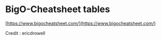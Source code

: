 # BigO-Cheatsheet tables


[https://www.bigocheatsheet.com/](https://www.bigocheatsheet.com/)

Credit : ericdrowell

